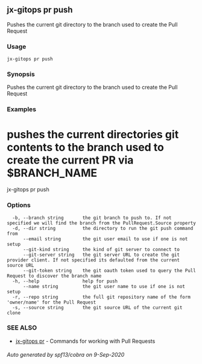 ## jx-gitops pr push

Pushes the current git directory to the branch used to create the Pull Request

### Usage

```
jx-gitops pr push
```

### Synopsis

Pushes the current git directory to the branch used to create the Pull Request

### Examples

  # pushes the current directories git contents to the branch used to create the current PR via $BRANCH_NAME
  jx-gitops pr push

### Options

```
  -b, --branch string       the git branch to push to. If not specified we will find the branch from the PullRequest.Source property
  -d, --dir string          the directory to run the git push command from
      --email string        the git user email to use if one is not setup
      --git-kind string     the kind of git server to connect to
      --git-server string   the git server URL to create the git provider client. If not specified its defaulted from the current source URL
      --git-token string    the git oauth token used to query the Pull Request to discover the branch name
  -h, --help                help for push
      --name string         the git user name to use if one is not setup
  -r, --repo string         the full git repository name of the form 'owner/name' for the Pull Request
  -s, --source string       the git source URL of the current git clone
```

### SEE ALSO

* [jx-gitops pr](jx-gitops_pr.md)	 - Commands for working with Pull Requests

###### Auto generated by spf13/cobra on 9-Sep-2020
